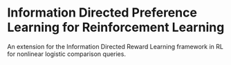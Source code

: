 # Information Directed Preference Learning for Reinforcement Learning
An extension for the Information Directed Reward Learning framework in RL for nonlinear logistic comparison queries.
